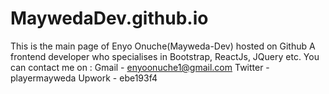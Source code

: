 # MaywedaDev.github.io
This is the main page of Enyo Onuche(Mayweda-Dev) hosted on Github
A frontend developer who specialises in Bootstrap, ReactJs, JQuery etc.
You can contact me on :
Gmail - enyoonuche1@gmail.com
Twitter - playermayweda
Upwork - ebe193f4
